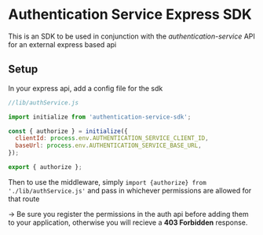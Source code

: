 # Authentication Service Express SDK

This is an SDK to be used in conjunction with the _authentication-service_ API for an external express based api

## Setup

In your express api, add a config file for the sdk

```js
//lib/authService.js

import initialize from 'authentication-service-sdk';

const { authorize } = initialize({
  clientId: process.env.AUTHENTICATION_SERVICE_CLIENT_ID,
  baseUrl: process.env.AUTHENTICATION_SERVICE_BASE_URL,
});

export { authorize };
```

Then to use the middleware, simply `import {authorize} from './lib/authService.js'` and pass in whichever permissions are allowed for that route

-> Be sure you register the permissions in the auth api before adding them to your application, otherwise you will recieve a **403 Forbidden** response.
